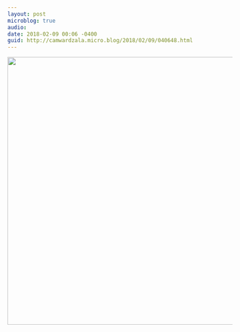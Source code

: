 ```yaml
---
layout: post
microblog: true
audio: 
date: 2018-02-09 00:06 -0400
guid: http://camwardzala.micro.blog/2018/02/09/040648.html
---
```



<img src="http://www.camwardzala.com/uploads/2018/5cd0b51d69.jpg" width="600" height="600" />
